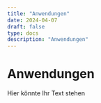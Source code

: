 ```yaml
---
title: "Anwendungen"
date: 2024-04-07
draft: false
type: docs
description: "Anwendungen"
---
```


# Anwendungen

Hier könnte Ihr Text stehen
